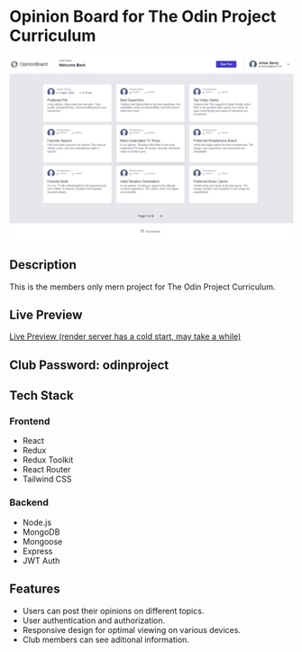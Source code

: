 # Opinion Board for The Odin Project Curriculum

![Screenshot](./screenshot.png)

## Description

This is the members only mern project for The Odin Project Curriculum.

## Live Preview

[Live Preview (render server has a cold start, may take a while)](https://brunoladiv.github.io/TheOdinProject/27-members-only/frontend/dist/)

## Club Password: odinproject

## Tech Stack

### Frontend

- React
- Redux
- Redux Toolkit
- React Router
- Tailwind CSS

### Backend

- Node.js
- MongoDB
- Mongoose
- Express
- JWT Auth

## Features

- Users can post their opinions on different topics.
- User authentication and authorization.
- Responsive design for optimal viewing on various devices.
- Club members can see aditional information.

